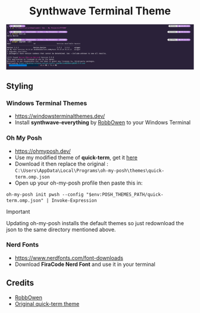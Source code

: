 <h1 align="center">Synthwave Terminal Theme</h1>

<img src="img/screenshot.png">

## Styling

### Windows Terminal Themes
- https://windowsterminalthemes.dev/
- Install **synthwave-everything** by [RobbOwen](https://github.com/robb0wen) to your Windows Terminal

### Oh My Posh
- https://ohmyposh.dev/
- Use my modified theme of **quick-term**, get it [here](https://github.com/CtrlAltDelicious0/Synthwave-Terminal-Theme/blob/main/.%20Quick%20Term%20Theme/quick-term.omp.json)
- Download it then replace the original : `C:\Users\AppData\Local\Programs\oh-my-posh\themes\quick-term.omp.json`
- Open up your oh-my-posh profile then paste this in:
```
oh-my-posh init pwsh --config "$env:POSH_THEMES_PATH/quick-term.omp.json" | Invoke-Expression
```
> [!IMPORTANT]
> Updating oh-my-posh installs the default themes so just redownload the json to the same directory mentioned above.

### Nerd Fonts
- https://www.nerdfonts.com/font-downloads
- Download **FiraCode Nerd Font** and use it in your terminal

## Credits
- [RobbOwen](https://github.com/robb0wen)
- [Original quick-term theme](https://github.com/JanDeDobbeleer/oh-my-posh/blob/main/themes/quick-term.omp.json)
